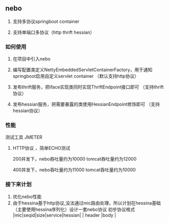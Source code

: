 
## nebo ##
1. 支持多协议springboot  container

2. 支持单端口多协议（http thrift hessian）


### 如何使用  ###
1. 在项目中引入nebo

2. 编写配置类定义NettyEmbeddedServletContainerFactory，用于通知springboot启用自定义servlet container （默认支持http协议）

3. 发布thrift服务，把iface实现类同时实现ThriftEndpoint接口即可 （支持thrift协议）

4. 发布hessian服务，把需要暴露的类使用HessianEndpoint修饰即可 （支持hessian协议）


 
### 性能  ###

测试工具 JMETER

1. HTTP协议 ，简单ECHO测试

   200并发下，nebo吞吐量约为10000   tomcat吞吐量约为12000

   400并发下，nebo吞吐量约为11000   tomcat吞吐量约为10000



### 接下来计划  ###
1. 优化nebo性能
2. 由于hessina基于http协议,没法通过mic路由处理，所以计划在hessina基础（主要使用hessina序列化）设计一套nebo协议
   初步协议格式
   |mic|seqid|size|service|hessian|
   |        header        |body   |
